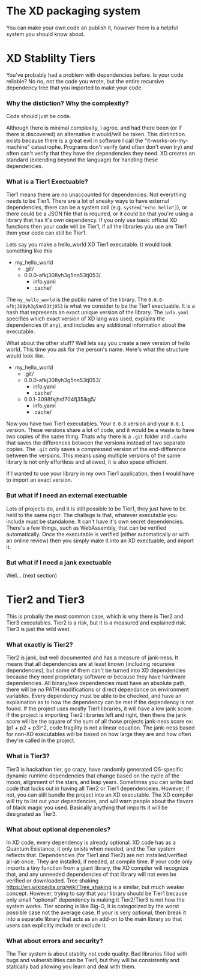 # The XD packaging system

You can make your own code an publish it, however there is a helpful system you should know about.

# XD Stablilty Tiers

You've probably had a problem with dependencies before.
Is your code reliable? No no, not the code you wrote, but the entire recursive dependency tree that you imported to make your code.

### Why the distiction? Why the complexity?
Code should just be code.

Although there is minimal complexity, I agree, and had there been (or if there is discovered) an alternative it would/will be taken. This distinction exists because there is a great evil in software I call the "it-works-on-my-machine" catastrophe. Programs don't verify (and often don't even try) and often can't verify that they have the dependencies they need. XD creates an standard (extending beyond the language) for handling these dependencies.

### What is a Tier1 Exectuable?
Tier1 means there are no unaccounted for dependencies. Not everything needs to be Tier1. There are a lot of sneaky ways to have external dependencies, there can be a system call (e.g. `system["echo hello"]`), or there could be a JSON file that is required, or it could be that you're using a library that has it's own dependency. If you only use basic official XD functions then your code will be Tier1, if all the libraries you use are Tier1 then your code can still be Tier1.

Lets say you make a hello_world XD Tier1 executable. It would look something like this

- my_hello_world
  - .git/
  - 0.0.0-afkj308yh3g5nn53tj053/
    - info.yaml
    - .cache/

The `my_hello_world` is the public name of the library. The `0.0.0-afkj308yh3g5nn53tj053` is what we consider to be the Tier1 exectuable. It is a hash that represents an exact unique version of the library. The `info.yaml` specifies which exact version of XD lang was used, explains the dependencies (if any), and includes any additional information about the executable.

What about the other stuff? Well lets say you create a new version of hello world. This time you ask for the person's name. Here's what the structure would look like.

- my_hello_world
  - .git/
  - 0.0.0-afkj308yh3g5nn53tj053/
    - info.yaml
    - .cache/
  - 0.0.1-3098fkjhsf704fj35lkg5/
    - info.yaml
    - .cache/

Now you have two Tier1 executables. Your `0.0.0` version and your `0.0.1` version. These versions share a lot of code, and it would be a waste to have two copies of the same thing. Thats why there is a `.git` folder and `.cache` that saves the differences between the versions instead of two separate copies. The `.git` only saves a compressed version of the end-difference between the versions. This means using multiple versions of the same library is not only effortless and allowed, it is also space efficient. 

If I wanted to use your library in my own Tier1 application, then I would have to import an exact version.

### But what if I need an external exectuable

Lots of projects do, and it is still possible to be Tier1, they just have to be held to the same rigor. The challege is that, whatever executable you include must be standalone. It can't have it's own secret dependencies. There's a few things, such as WebAssembly, that can be verified automatically. Once the executable is verified (either automatically or with an online review) then you simply make it into an XD exectuable, and import it.

### But what if I need a jank exectuable

Well... (next section)

# Tier2 and Tier3

This is probally the most common case, which is why there is Tier2 and Tier3 executables. Tier2 is a risk, but it is a measured and explained risk. Tier3 is just the wild west.

### What exactly is Tier2? 

Tier2 is jank, but well documented and has a measure of jank-ness. It means that all dependencies are at least known (including recursive dependencies), but some of them can't be turned into XD dependencies because they need proprietary software or because they have hardware dependencies. All binary/exe dependencies must have an absolute path, there will be no PATH modifications or direct dependance on environment variables. Every dependency must be able to be checked, and have an explaination as to how the dependency can be met if the dependency is not found. If the project uses mostly Tier1 libraries, it will have a low jank score. If the project is importing Tier2 libraries left and right, then there the jank score will be the square of the sum of all those projects jank-ness score ex: (p1 + p2 + p3)^2, code fragility is not a linear equation. The jank-ness based for non-XD executables will be based on how large they are and how often they're called in the project.

### What is Tier3?

Tier3 is hackathon tier, go crazy, have randomly generated OS-specific dynamic runtime dependencies that change based on the cycle of the moon, alignment of the stars, and leap years. Sometimes you can write bad code that lucks out in having all Tier2 or Tier1 dependenceies. However, if not, you can still bundle the project into an XD executable. The XD compiler will try to list out your dependencies, and will warn people about the flavors of black magic you used. Basically anything that imports it will be designated as Tier3.

### What about optional depenencies?

In XD code, every dependency is already optional. XD code has as a Quantum Existance, it only exists when needed, and the Tier system reflects that. Dependencies (for Tier1 and Tier2) are not installed/verified all-at-once. They are installed, if needed, at compile time. If your code only imports a tiny function from a giant library, the XD compiler will recognize that, and any unneeded dependencies of that library will not even be verified or downloaded. Tree shaking https://en.wikipedia.org/wiki/Tree_shaking is a similar, but much weaker concept. However, trying to say that your library should be Tier1 because only small "optional" dependency is making it Tier2/Tier3 is not how the system works. Tier scoring is like Big-O, it is categorized by the worst possible case not the average case. If your is very optional, then break it into a separate library that acts as an add-on to the main library so that users can explicitly include or exclude it.


### What about errors and security?

The Tier system is about stablity not code quality. Bad libraries filled with bugs and vulnerabilities can be Tier1, but they will be consistently and statically bad allowing you learn and deal with them.